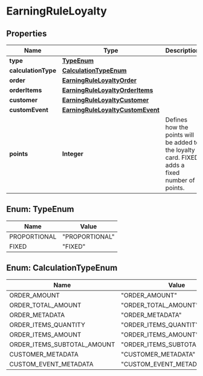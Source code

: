 

# EarningRuleLoyalty


## Properties

| Name | Type | Description |
|------------ | ------------- | ------------- |
|**type** | [**TypeEnum**](#TypeEnum) |  |
|**calculationType** | [**CalculationTypeEnum**](#CalculationTypeEnum) |  |
|**order** | [**EarningRuleLoyaltyOrder**](EarningRuleLoyaltyOrder.md) |  |
|**orderItems** | [**EarningRuleLoyaltyOrderItems**](EarningRuleLoyaltyOrderItems.md) |  |
|**customer** | [**EarningRuleLoyaltyCustomer**](EarningRuleLoyaltyCustomer.md) |  |
|**customEvent** | [**EarningRuleLoyaltyCustomEvent**](EarningRuleLoyaltyCustomEvent.md) |  |
|**points** | **Integer** | Defines how the points will be added to the loyalty card. FIXED adds a fixed number of points. |



## Enum: TypeEnum

| Name | Value |
|---- | -----|
| PROPORTIONAL | &quot;PROPORTIONAL&quot; |
| FIXED | &quot;FIXED&quot; |



## Enum: CalculationTypeEnum

| Name | Value |
|---- | -----|
| ORDER_AMOUNT | &quot;ORDER_AMOUNT&quot; |
| ORDER_TOTAL_AMOUNT | &quot;ORDER_TOTAL_AMOUNT&quot; |
| ORDER_METADATA | &quot;ORDER_METADATA&quot; |
| ORDER_ITEMS_QUANTITY | &quot;ORDER_ITEMS_QUANTITY&quot; |
| ORDER_ITEMS_AMOUNT | &quot;ORDER_ITEMS_AMOUNT&quot; |
| ORDER_ITEMS_SUBTOTAL_AMOUNT | &quot;ORDER_ITEMS_SUBTOTAL_AMOUNT&quot; |
| CUSTOMER_METADATA | &quot;CUSTOMER_METADATA&quot; |
| CUSTOM_EVENT_METADATA | &quot;CUSTOM_EVENT_METADATA&quot; |



